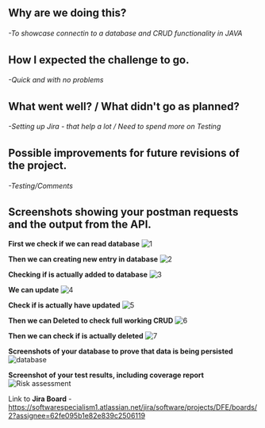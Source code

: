 ## Why are we doing this?
  ###### -To showcase connectin to a database and CRUD functionality in JAVA
## How I expected the challenge to go.
  ###### -Quick and with no problems
## What went well? / What didn't go as planned?
  ###### -Setting up Jira - that help a lot / Need to spend more on Testing
## Possible improvements for future revisions of the project.
 ###### -Testing/Comments
## Screenshots showing your postman requests and the output from the API.

**First we check if we can read database**
![1](https://user-images.githubusercontent.com/20727668/190642595-e8e3be3b-3f4b-4116-930e-ff35d19facb9.png)

**Then we can creating new entry in database**
![2](https://user-images.githubusercontent.com/20727668/190642623-5e75af9c-dc84-4186-9cd5-f051db32969b.png)

**Checking if is actually added to database**
![3](https://user-images.githubusercontent.com/20727668/190642649-f2bef8a6-b4d6-48e6-854f-96bc8336a285.png)

**We can update**
![4](https://user-images.githubusercontent.com/20727668/190642660-1b6ca182-bb76-463a-a76a-7bc144701592.png)

**Check if is actually have updated**
![5](https://user-images.githubusercontent.com/20727668/190642674-03fc8215-2968-491a-8679-9e7d2b8bf2ba.png)

**Then we can Deleted to check full working CRUD**
![6](https://user-images.githubusercontent.com/20727668/190642695-101c8627-a0b5-4473-9018-6f270ff6abe1.png)

**Then we can check if is actually deleted**
![7](https://user-images.githubusercontent.com/20727668/190642703-4fd09ffc-6833-42de-987b-9aa2576445e7.png)






**Screenshots of your database to prove that data is being persisted**
![database](https://user-images.githubusercontent.com/20727668/190642476-90de01d7-085b-4638-9c07-7a9de2dbcb7c.png)

**Screenshot of your test results, including coverage report**
![Risk assessment](https://user-images.githubusercontent.com/20727668/190627561-c0561241-b4d4-4a7b-8584-4aec946bfd22.png)

Link to **Jira Board** - https://softwarespecialism1.atlassian.net/jira/software/projects/DFE/boards/2?assignee=62fe095b1e82e839c2506119
